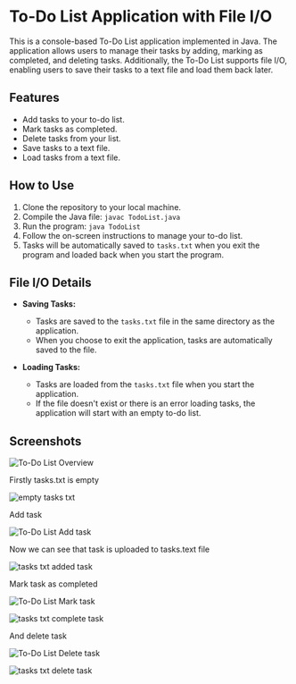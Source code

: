 # To-Do List Application with File I/O

This is a console-based To-Do List application implemented in Java. The application allows users to manage their tasks by adding, marking as completed, and deleting tasks. Additionally, the To-Do List supports file I/O, enabling users to save their tasks to a text file and load them back later.

## Features

- Add tasks to your to-do list.
- Mark tasks as completed.
- Delete tasks from your list.
- Save tasks to a text file.
- Load tasks from a text file.

## How to Use

1. Clone the repository to your local machine.
2. Compile the Java file: `javac TodoList.java`
3. Run the program: `java TodoList`
4. Follow the on-screen instructions to manage your to-do list.
5. Tasks will be automatically saved to `tasks.txt` when you exit the program and loaded back when you start the program.

## File I/O Details

- **Saving Tasks:**
  - Tasks are saved to the `tasks.txt` file in the same directory as the application.
  - When you choose to exit the application, tasks are automatically saved to the file.

- **Loading Tasks:**
  - Tasks are loaded from the `tasks.txt` file when you start the application.
  - If the file doesn't exist or there is an error loading tasks, the application will start with an empty to-do list.

## Screenshots

![To-Do List Overview](https://github.com/hiuseinlesho/To-Do-List/assets/133807047/b8918f12-2b3d-414f-b92d-848c6111f67b)

Firstly tasks.txt is empty

![empty tasks txt](https://github.com/hiuseinlesho/To-Do-List/assets/133807047/8088d787-83c4-43e8-bd78-f1818549b383)

Add task

![To-Do List Add task](https://github.com/hiuseinlesho/To-Do-List/assets/133807047/b5e9ab4e-5386-4ba3-be95-7cffeaeeb87c)

Now we can see that task is uploaded to tasks.text file

![tasks txt added task](https://github.com/hiuseinlesho/To-Do-List/assets/133807047/1396fa42-dc6d-477e-8930-1f995b214a79)

Mark task as completed

![To-Do List Mark task](https://github.com/hiuseinlesho/To-Do-List/assets/133807047/11da6343-7eb1-428c-8902-5271a5d8abeb)

![tasks txt complete task](https://github.com/hiuseinlesho/To-Do-List/assets/133807047/d48c743e-7afa-4574-91c1-b5aa36245c24)

And delete task

![To-Do List Delete task](https://github.com/hiuseinlesho/To-Do-List/assets/133807047/9305b9b5-c526-412f-b645-109d2f0f3489)

![tasks txt delete task](https://github.com/hiuseinlesho/To-Do-List/assets/133807047/a6c487ca-fa23-4fd9-ab4c-426a4974f7b8)




